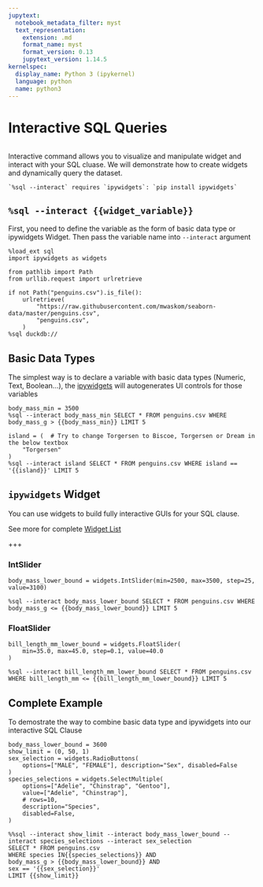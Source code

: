 ```yaml
---
jupytext:
  notebook_metadata_filter: myst
  text_representation:
    extension: .md
    format_name: myst
    format_version: 0.13
    jupytext_version: 1.14.5
kernelspec:
  display_name: Python 3 (ipykernel)
  language: python
  name: python3
---
```


# Interactive SQL Queries

```{versionadded} 0.7
```


Interactive command allows you to visualize and manipulate widget and interact with your SQL cluase.
We will demonstrate how to create widgets and dynamically query the dataset.

```{note}
`%sql --interact` requires `ipywidgets`: `pip install ipywidgets`
```

## `%sql --interact {{widget_variable}}`

First, you need to define the variable as the form of basic data type or ipywidgets Widget.
Then pass the variable name into `--interact` argument

```{code-cell} ipython3
%load_ext sql
import ipywidgets as widgets

from pathlib import Path
from urllib.request import urlretrieve

if not Path("penguins.csv").is_file():
    urlretrieve(
        "https://raw.githubusercontent.com/mwaskom/seaborn-data/master/penguins.csv",
        "penguins.csv",
    )
%sql duckdb://
```

## Basic Data Types

The simplest way is to declare a variable with basic data types (Numeric, Text, Boolean...), the [ipywidgets](https://ipywidgets.readthedocs.io/en/stable/examples/Using%20Interact.html?highlight=interact#Basic-interact) will autogenerates UI controls for those variables

```{code-cell} ipython3
body_mass_min = 3500
%sql --interact body_mass_min SELECT * FROM penguins.csv WHERE body_mass_g > {{body_mass_min}} LIMIT 5
```

```{code-cell} ipython3
island = (  # Try to change Torgersen to Biscoe, Torgersen or Dream in the below textbox
    "Torgersen"
)
%sql --interact island SELECT * FROM penguins.csv WHERE island == '{{island}}' LIMIT 5
```

## `ipywidgets` Widget

You can use widgets to build fully interactive GUIs for your SQL clause.

See more for complete [Widget List](https://ipywidgets.readthedocs.io/en/stable/examples/Widget%20List.html)

+++

### IntSlider

```{code-cell} ipython3
body_mass_lower_bound = widgets.IntSlider(min=2500, max=3500, step=25, value=3100)

%sql --interact body_mass_lower_bound SELECT * FROM penguins.csv WHERE body_mass_g <= {{body_mass_lower_bound}} LIMIT 5
```

### FloatSlider

```{code-cell} ipython3
bill_length_mm_lower_bound = widgets.FloatSlider(
    min=35.0, max=45.0, step=0.1, value=40.0
)

%sql --interact bill_length_mm_lower_bound SELECT * FROM penguins.csv WHERE bill_length_mm <= {{bill_length_mm_lower_bound}} LIMIT 5
```

## Complete Example

To demostrate the way to combine basic data type and ipywidgets into our interactive SQL Clause

```{code-cell} ipython3
body_mass_lower_bound = 3600
show_limit = (0, 50, 1)
sex_selection = widgets.RadioButtons(
    options=["MALE", "FEMALE"], description="Sex", disabled=False
)
species_selections = widgets.SelectMultiple(
    options=["Adelie", "Chinstrap", "Gentoo"],
    value=["Adelie", "Chinstrap"],
    # rows=10,
    description="Species",
    disabled=False,
)
```

```{code-cell} ipython3
%%sql --interact show_limit --interact body_mass_lower_bound --interact species_selections --interact sex_selection
SELECT * FROM penguins.csv 
WHERE species IN{{species_selections}} AND 
body_mass_g > {{body_mass_lower_bound}} AND 
sex == '{{sex_selection}}'
LIMIT {{show_limit}} 
```

```{code-cell} ipython3

```
